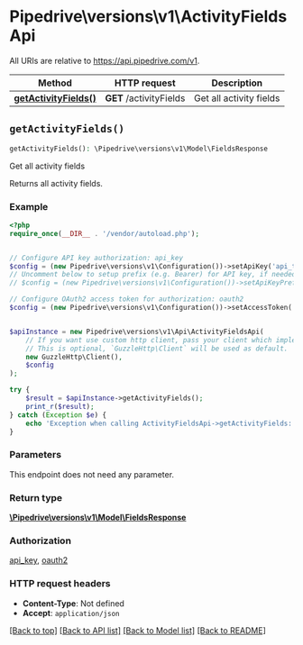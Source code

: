 # Pipedrive\versions\v1\ActivityFieldsApi

All URIs are relative to https://api.pipedrive.com/v1.

Method | HTTP request | Description
------------- | ------------- | -------------
[**getActivityFields()**](ActivityFieldsApi.md#getActivityFields) | **GET** /activityFields | Get all activity fields


## `getActivityFields()`

```php
getActivityFields(): \Pipedrive\versions\v1\Model\FieldsResponse
```

Get all activity fields

Returns all activity fields.

### Example

```php
<?php
require_once(__DIR__ . '/vendor/autoload.php');


// Configure API key authorization: api_key
$config = (new Pipedrive\versions\v1\Configuration())->setApiKey('api_token', 'YOUR_API_KEY');
// Uncomment below to setup prefix (e.g. Bearer) for API key, if needed
// $config = (new Pipedrive\versions\v1\Configuration())->setApiKeyPrefix('api_token', 'Bearer');

// Configure OAuth2 access token for authorization: oauth2
$config = (new Pipedrive\versions\v1\Configuration())->setAccessToken('YOUR_ACCESS_TOKEN');


$apiInstance = new Pipedrive\versions\v1\Api\ActivityFieldsApi(
    // If you want use custom http client, pass your client which implements `GuzzleHttp\ClientInterface`.
    // This is optional, `GuzzleHttp\Client` will be used as default.
    new GuzzleHttp\Client(),
    $config
);

try {
    $result = $apiInstance->getActivityFields();
    print_r($result);
} catch (Exception $e) {
    echo 'Exception when calling ActivityFieldsApi->getActivityFields: ', $e->getMessage(), PHP_EOL;
}
```

### Parameters

This endpoint does not need any parameter.

### Return type

[**\Pipedrive\versions\v1\Model\FieldsResponse**](../Model/FieldsResponse.md)

### Authorization

[api_key](../../README.md#api_key), [oauth2](../../README.md#oauth2)

### HTTP request headers

- **Content-Type**: Not defined
- **Accept**: `application/json`

[[Back to top]](#) [[Back to API list]](../../README.md#endpoints)
[[Back to Model list]](../../../../README.md#models)
[[Back to README]](../../../../README.md)
